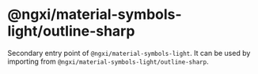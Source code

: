 # @ngxi/material-symbols-light/outline-sharp

Secondary entry point of `@ngxi/material-symbols-light`. It can be used by importing from `@ngxi/material-symbols-light/outline-sharp`.
